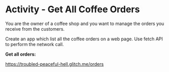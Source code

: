 
# Activity - Get All Coffee Orders


You are the owner of a coffee shop and you want to manage the orders you receive from the customers.

Create an app which list all the coffee orders on a web page. Use fetch API to perform the network call. 


**Get all orders:**

https://troubled-peaceful-hell.glitch.me/orders